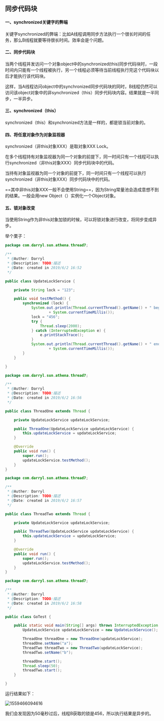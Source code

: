 ## 同步代码块

#### 一、synchronized关键字的弊端

关键字synchronized的弊端：比如A线程调用同步方法执行一个很长时间的任务，那么B线程就要等待很长时间。效率会是个问题。

#### 二、同步代码块

当两个线程并发访问一个对象object中的synchronized(this)同步代码块时，一段时间内只能有一个线程被执行，另一个线程必须等待当前线程执行完这个代码块以后才能执行该代码块。

这样，当A线程访问object中的synchronized同步代码块的同时，B线程仍然可以访问该object对象中的非synchronized（this）同步代码块内容。结果就是一半同步，一半异步。

#### 三、synchronized（this）

synchronized（this）和synchronized方法是一样的，都是锁当前对象的。

#### 四、将任意对象作为对象监视器

synchronized（非this对象XXX）是取对象XXX Lock。

在多个线程持有对象监视器为同一个对象的前提下，同一时间只有一个线程可以执行synchronized（非this对象XXX）同步代码块中的代码。

当持有对象监视器为同一个对象的前提下，同一时间只有一个线程可以执行synchronized（非this对象XXX）同步代码块中的代码。

==其中非this对象XXX一般不会使用String==，因为String常量池会造成意想不到的结果。一般会用new Object（）实例化一个Object对象。

#### 五、锁对象改变

当使用String作为非this对象加锁的时候，可以将锁对象进行改变，将同步变成异步。

举个栗子：

```java
package com.darryl.sun.athena.thread7;

/**
 * @Auther: Darryl
 * @Description: TODO:描述
 * @Date: created in 2019/6/2 16:52
 */

public class UpdateLockService {

    private String lock = "123";

    public void testMethod() {
        synchronized (lock) {
            System.out.println(Thread.currentThread().getName() + " begin "
                    + System.currentTimeMillis());
            lock = "456";
            try {
                Thread.sleep(2000);
            } catch (InterruptedException e) {
                e.printStackTrace();
            }
            System.out.println(Thread.currentThread().getName() + " end "
                    + System.currentTimeMillis());
        }
    }

}
```

```java
package com.darryl.sun.athena.thread7;

/**
 * @Auther: Darryl
 * @Description: TODO:描述
 * @Date: created in 2019/6/2 16:56
 */

public class ThreadOne extends Thread {

    private UpdateLockService updateLockService;

    public ThreadOne(UpdateLockService updateLockService) {
        this.updateLockService = updateLockService;
    }

    @Override
    public void run() {
        super.run();
        updateLockService.testMethod();
    }
}
```

```java
package com.darryl.sun.athena.thread7;

/**
 * @Auther: Darryl
 * @Description: TODO:描述
 * @Date: created in 2019/6/2 16:57
 */

public class ThreadTwo extends Thread {

    private UpdateLockService updateLockService;

    public ThreadTwo(UpdateLockService updateLockService) {
        this.updateLockService = updateLockService;
    }

    @Override
    public void run() {
        super.run();
        updateLockService.testMethod();
    }
}
```

```java
package com.darryl.sun.athena.thread7;

/**
 * @Auther: Darryl
 * @Description: TODO:描述
 * @Date: created in 2019/6/2 16:58
 */

public class GoTest {

    public static void main(String[] args) throws InterruptedException {
        UpdateLockService updateLockService = new UpdateLockService();

        ThreadOne threadOne = new ThreadOne(updateLockService);
        threadOne.setName("a");
        ThreadTwo threadTwo = new ThreadTwo(updateLockService);
        threadTwo.setName("b");

        threadOne.start();
        Thread.sleep(50);
        threadTwo.start();
    }

}
```

运行结果如下：

![1559466094616](C:\Users\Darryl\AppData\Roaming\Typora\typora-user-images\1559466094616.png)

我们会发现因为50毫秒过后，线程B获取的锁是456，所以执行结果是异步的。